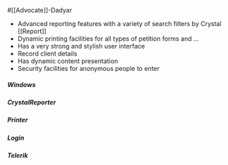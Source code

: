 #[[Advocate]]-Dadyar

* Advanced reporting features with a variety of search filters by Crystal [[Report]]
* Dynamic printing facilities for all types of petition forms and ...
* Has a very strong and stylish user interface
* Record client details
* Has dynamic content presentation
* Security facilities for anonymous people to enter

##### Windows

##### CrystalReporter

##### Printer

##### Login

##### Telerik

